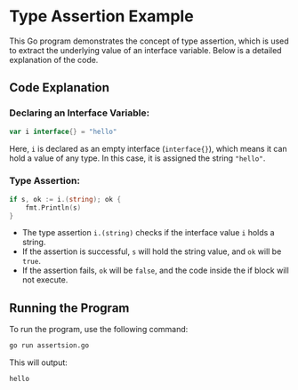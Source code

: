 # Type Assertion Example

This Go program demonstrates the concept of type assertion, which is used to extract the underlying value of an interface variable. Below is a detailed explanation of the code.

## Code Explanation

### Declaring an Interface Variable:
```go
var i interface{} = "hello"
```
Here, `i` is declared as an empty interface (`interface{}`), which means it can hold a value of any type. In this case, it is assigned the string `"hello"`.

### Type Assertion:
```go
if s, ok := i.(string); ok {
    fmt.Println(s)
}
```
* The type assertion `i.(string)` checks if the interface value `i` holds a string.
* If the assertion is successful, `s` will hold the string value, and `ok` will be `true`.
* If the assertion fails, `ok` will be `false`, and the code inside the if block will not execute.

## Running the Program
To run the program, use the following command:
```bash
go run assertsion.go
```
This will output:
```
hello
```